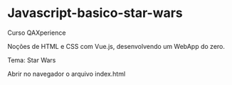 # Javascript-basico-star-wars

Curso QAXperience 

Noções de HTML e CSS com Vue.js, desenvolvendo um WebApp do zero.

Tema: Star Wars

Abrir no navegador o arquivo index.html
